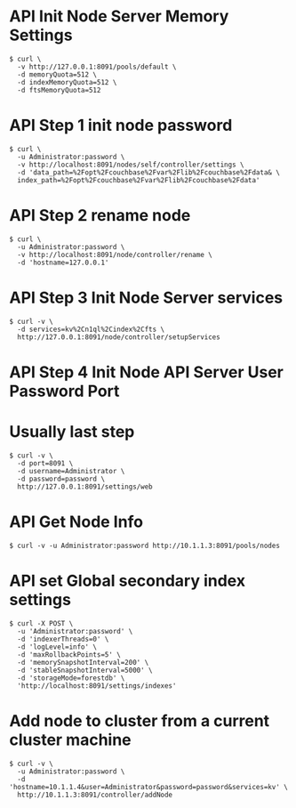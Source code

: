 # API Init Node Server Memory Settings
```
$ curl \
  -v http://127.0.0.1:8091/pools/default \
  -d memoryQuota=512 \
  -d indexMemoryQuota=512 \
  -d ftsMemoryQuota=512
```

# API Step 1 init node password
```
$ curl \
  -u Administrator:password \
  -v http://localhost:8091/nodes/self/controller/settings \
  -d 'data_path=%2Fopt%2Fcouchbase%2Fvar%2Flib%2Fcouchbase%2Fdata& \
  index_path=%2Fopt%2Fcouchbase%2Fvar%2Flib%2Fcouchbase%2Fdata'
```

# API Step 2 rename node
```
$ curl \
  -u Administrator:password \
  -v http://localhost:8091/node/controller/rename \
  -d 'hostname=127.0.0.1'
```

# API Step 3 Init Node Server services
```
$ curl -v \
  -d services=kv%2Cn1ql%2Cindex%2Cfts \
  http://127.0.0.1:8091/node/controller/setupServices
```

# API Step 4 Init Node API Server User Password Port
# Usually last step
```
$ curl -v \
  -d port=8091 \
  -d username=Administrator \
  -d password=password \
  http://127.0.0.1:8091/settings/web
```

# API Get Node Info
`$ curl -v -u Administrator:password http://10.1.1.3:8091/pools/nodes`

# API set Global secondary index settings
```
$ curl -X POST \
  -u 'Administrator:password' \
  -d 'indexerThreads=0' \
  -d 'logLevel=info' \
  -d 'maxRollbackPoints=5' \
  -d 'memorySnapshotInterval=200' \
  -d 'stableSnapshotInterval=5000' \
  -d 'storageMode=forestdb' \
  'http://localhost:8091/settings/indexes'
```

# Add node to cluster from a current cluster machine
```
$ curl -v \
  -u Administrator:password \
  -d 'hostname=10.1.1.4&user=Administrator&password=password&services=kv' \
  http://10.1.1.3:8091/controller/addNode
```
